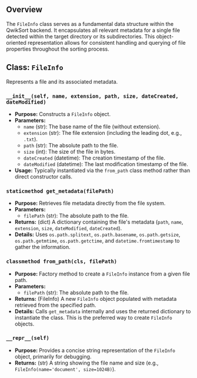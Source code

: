 ## Overview

The `FileInfo` class serves as a fundamental data structure within the QwikSort backend. It encapsulates all relevant metadata for a single file detected within the target directory or its subdirectories. This object-oriented representation allows for consistent handling and querying of file properties throughout the sorting process.

## Class: `FileInfo`

Represents a file and its associated metadata.

### `__init__(self, name, extension, path, size, dateCreated, dateModified)`

-   **Purpose:** Constructs a `FileInfo` object.
-   **Parameters:**
    -   `name` (str): The base name of the file (without extension).
    -   `extension` (str): The file extension (including the leading dot, e.g., `.txt`).
    -   `path` (str): The absolute path to the file.
    -   `size` (int): The size of the file in bytes.
    -   `dateCreated` (datetime): The creation timestamp of the file.
    -   `dateModified` (datetime): The last modification timestamp of the file.
-   **Usage:** Typically instantiated via the `from_path` class method rather than direct constructor calls.

### `staticmethod get_metadata(filePath)`

-   **Purpose:** Retrieves file metadata directly from the file system.
-   **Parameters:**
    -   `filePath` (str): The absolute path to the file.
-   **Returns:** (dict) A dictionary containing the file's metadata (`path`, `name`, `extension`, `size`, `dateModified`, `dateCreated`).
-   **Details:** Uses `os.path.splitext`, `os.path.basename`, `os.path.getsize`, `os.path.getmtime`, `os.path.getctime`, and `datetime.fromtimestamp` to gather the information.

### `classmethod from_path(cls, filePath)`

-   **Purpose:** Factory method to create a `FileInfo` instance from a given file path.
-   **Parameters:**
    -   `filePath` (str): The absolute path to the file.
-   **Returns:** (FileInfo) A new `FileInfo` object populated with metadata retrieved from the specified path.
-   **Details:** Calls `get_metadata` internally and uses the returned dictionary to instantiate the class. This is the preferred way to create `FileInfo` objects.

### `__repr__(self)`

-   **Purpose:** Provides a concise string representation of the `FileInfo` object, primarily for debugging.
-   **Returns:** (str) A string showing the file name and size (e.g., `FileInfo(name='document', size=1024B)`).